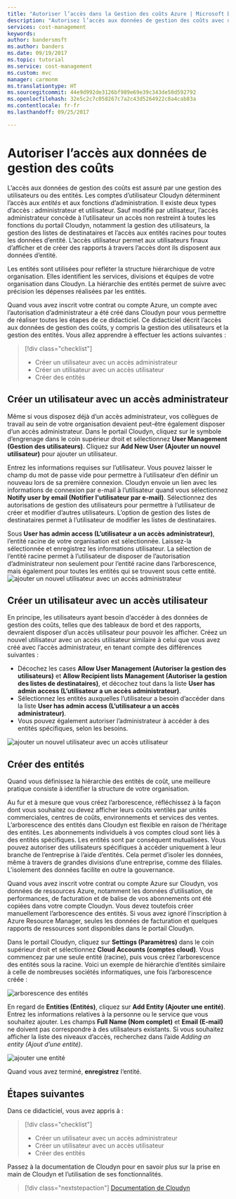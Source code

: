 ```yaml
---
title: "Autoriser l’accès dans la Gestion des coûts Azure | Microsoft Docs"
description: "Autorisez l’accès aux données de gestion des coûts avec des comptes d’utilisateur qui définissent les niveaux d’accès aux entités."
services: cost-management
keywords: 
author: bandersmsft
ms.author: banders
ms.date: 09/19/2017
ms.topic: tutorial
ms.service: cost-management
ms.custom: mvc
manager: carmonm
ms.translationtype: HT
ms.sourcegitcommit: 44e9d992de3126bf989e69e39c343de50d592792
ms.openlocfilehash: 32e5c2c7c058267c7a2c43d5264922c8a4cab83a
ms.contentlocale: fr-fr
ms.lasthandoff: 09/25/2017

---
```



# <a name="assign-access-to-cost-management-data"></a>Autoriser l’accès aux données de gestion des coûts

L’accès aux données de gestion des coûts est assuré par une gestion des utilisateurs ou des entités. Les comptes d’utilisateur Cloudyn déterminent l’accès aux *entités* et aux fonctions d’administration. Il existe deux types d’accès : administrateur et utilisateur. Sauf modifié par utilisateur, l’accès administrateur concède à l’utilisateur un accès non restreint à toutes les fonctions du portail Cloudyn, notamment la gestion des utilisateurs, la gestion des listes de destinataires et l’accès aux entités racines pour toutes les données d’entité. L’accès utilisateur permet aux utilisateurs finaux d’afficher et de créer des rapports à travers l’accès dont ils disposent aux données d’entité.

Les entités sont utilisées pour refléter la structure hiérarchique de votre organisation. Elles identifient les services, divisions et équipes de votre organisation dans Cloudyn. La hiérarchie des entités permet de suivre avec précision les dépenses réalisées par les entités.

Quand vous avez inscrit votre contrat ou compte Azure, un compte avec l’autorisation d’administrateur a été créé dans Cloudyn pour vous permettre de réaliser toutes les étapes de ce didacticiel. Ce didacticiel décrit l’accès aux données de gestion des coûts, y compris la gestion des utilisateurs et la gestion des entités. Vous allez apprendre à effectuer les actions suivantes :

> [!div class="checklist"]
> * Créer un utilisateur avec un accès administrateur
> * Créer un utilisateur avec un accès utilisateur
> * Créer des entités



## <a name="create-a-user-with-admin-access"></a>Créer un utilisateur avec un accès administrateur

Même si vous disposez déjà d’un accès administrateur, vos collègues de travail au sein de votre organisation devaient peut-être également disposer d’un accès administrateur. Dans le portail Cloudyn, cliquez sur le symbole d’engrenage dans le coin supérieur droit et sélectionnez **User Management (Gestion des utilisateurs)**. Cliquez sur **Add New User (Ajouter un nouvel utilisateur)** pour ajouter un utilisateur.

Entrez les informations requises sur l’utilisateur. Vous pouvez laisser le champ du mot de passe vide pour permettre à l’utilisateur d’en définir un nouveau lors de sa première connexion. Cloudyn envoie un lien avec les informations de connexion par e-mail à l’utilisateur quand vous sélectionnez **Notify user by email (Notifier l'utilisateur par e-mail)**. Sélectionnez des autorisations de gestion des utilisateurs pour permettre à l’utilisateur de créer et modifier d’autres utilisateurs. L’option de gestion des listes de destinataires permet à l’utilisateur de modifier les listes de destinataires.

Sous **User has admin access (L’utilisateur a un accès administrateur)**, l’entité racine de votre organisation est sélectionnée. Laissez-la sélectionnée et enregistrez les informations utilisateur. La sélection de l’entité racine permet à l’utilisateur de disposer de l’autorisation d’administrateur non seulement pour l’entité racine dans l’arborescence, mais également pour toutes les entités qui se trouvent sous cette entité.  
  ![ajouter un nouvel utilisateur avec un accès administrateur](.\media\tutorial-user-access\new-admin-access.png)

## <a name="create-a-user-with-user-access"></a>Créer un utilisateur avec un accès utilisateur
En principe, les utilisateurs ayant besoin d’accéder à des données de gestion des coûts, telles que des tableaux de bord et des rapports, devraient disposer d’un accès utilisateur pour pouvoir les afficher. Créez un nouvel utilisateur avec un accès utilisateur similaire à celui que vous avez créé avec l’accès administrateur, en tenant compte des différences suivantes :

- Décochez les cases **Allow User Management (Autoriser la gestion des utilisateurs)** et **Allow Recipient lists Management (Autoriser la gestion des listes de destinataires)**, et décochez tout dans la liste **User has admin access (L’utilisateur a un accès administrateur)**.
- Sélectionnez les entités auxquelles l’utilisateur a besoin d’accéder dans la liste **User has admin access (L’utilisateur a un accès administrateur)**.
- Vous pouvez également autoriser l’administrateur à accéder à des entités spécifiques, selon les besoins.

![ajouter un nouvel utilisateur avec un accès utilisateur](.\media\tutorial-user-access\new-user-access.png)

## <a name="create-entities"></a>Créer des entités

Quand vous définissez la hiérarchie des entités de coût, une meilleure pratique consiste à identifier la structure de votre organisation.

Au fur et à mesure que vous créez l’arborescence, réfléchissez à la façon dont vous souhaitez ou devez afficher leurs coûts ventilés par unités commerciales, centres de coûts, environnements et services des ventes. L’arborescence des entités dans Cloudyn est flexible en raison de l’héritage des entités. Les abonnements individuels à vos comptes cloud sont liés à des entités spécifiques. Les entités sont par conséquent mutualisées. Vous pouvez autoriser des utilisateurs spécifiques à accéder uniquement à leur branche de l’entreprise à l’aide d’entités. Cela permet d’isoler les données, même à travers de grandes divisions d’une entreprise, comme des filiales. L’isolement des données facilite en outre la gouvernance.  

Quand vous avez inscrit votre contrat ou compte Azure sur Cloudyn, vos données de ressources Azure, notamment les données d’utilisation, de performances, de facturation et de balise de vos abonnements ont été copiées dans votre compte Cloudyn. Vous devez toutefois créer manuellement l’arborescence des entités. Si vous avez ignoré l’inscription à Azure Resource Manager, seules les données de facturation et quelques rapports de ressources sont disponibles dans le portail Cloudyn.

Dans le portail Cloudyn, cliquez sur **Settings (Paramètres)** dans le coin supérieur droit et sélectionnez **Cloud Accounts (comptes cloud)**. Vous commencez par une seule entité (racine), puis vous créez l’arborescence des entités sous la racine. Voici un exemple de hiérarchie d’entités similaire à celle de nombreuses sociétés informatiques, une fois l’arborescence créée :

![arborescence des entités](.\media\tutorial-user-access\entity-tree.png)

En regard de **Entities (Entités)**, cliquez sur **Add Entity (Ajouter une entité)**. Entrez les informations relatives à la personne ou le service que vous souhaitez ajouter. Les champs **Full Name (Nom complet)** et **Email (E-mail)** ne doivent pas correspondre à des utilisateurs existants. Si vous souhaitez afficher la liste des niveaux d’accès, recherchez dans l’aide *Adding an entity (Ajout d’une entité)*.

![ajouter une entité](.\media\tutorial-user-access\add-entity.png)

Quand vous avez terminé, **enregistrez** l’entité.


## <a name="next-steps"></a>Étapes suivantes

Dans ce didacticiel, vous avez appris à :

> [!div class="checklist"]
> * Créer un utilisateur avec un accès administrateur
> * Créer un utilisateur avec un accès utilisateur
> * Créer des entités

Passez à la documentation de Cloudyn pour en savoir plus sur la prise en main de Cloudyn et l’utilisation de ses fonctionnalités.

> [!div class="nextstepaction"]
> [Documentation de Cloudyn](https://support.cloudyn.com/hc/)

